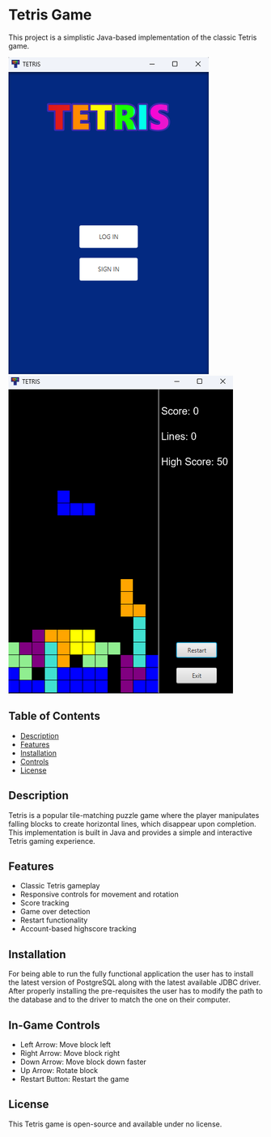 # Tetris Game

This project is a simplistic Java-based implementation of the classic Tetris game.


![launch](tetris-launch-ss.png)
![game](tetris-ss2.png)

## Table of Contents

- [Description](#description)
- [Features](#features)
- [Installation](#installation)
- [Controls](#in-game-controls)
- [License](#license)

## Description

Tetris is a popular tile-matching puzzle game where the player manipulates falling blocks to create horizontal lines, which disappear upon completion. This implementation is built in Java and provides a simple and interactive Tetris gaming experience.

## Features

- Classic Tetris gameplay
- Responsive controls for movement and rotation
- Score tracking
- Game over detection
- Restart functionality
- Account-based highscore tracking

## Installation

For being able to run the fully functional application the user has to install the latest version of PostgreSQL along with the latest available JDBC driver.
After properly installing the pre-requisites the user has to modify the path to the database and to the driver to match the one on their computer.

## In-Game Controls

- Left Arrow: Move block left
- Right Arrow: Move block right
- Down Arrow: Move block down faster
- Up Arrow: Rotate block
- Restart Button: Restart the game


## License

This Tetris game is open-source and available under no license.
